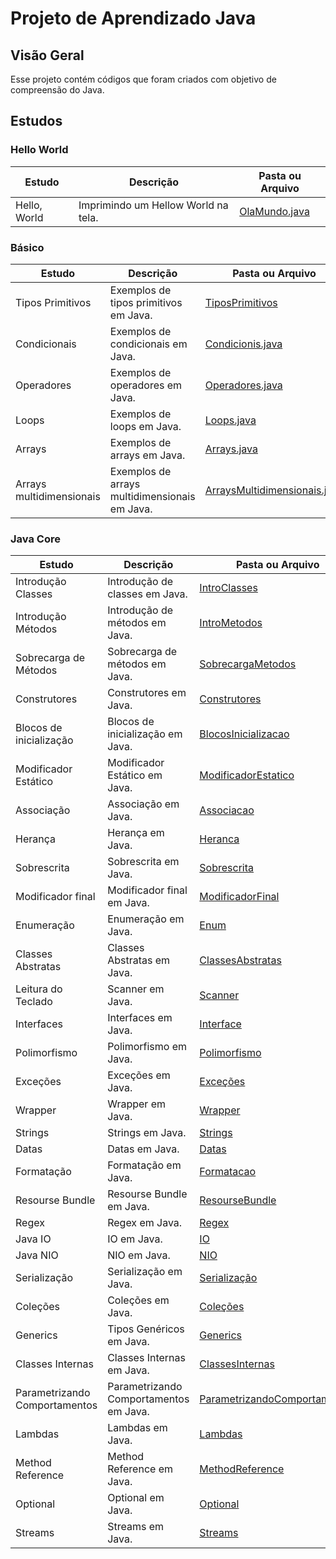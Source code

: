 # Projeto de Aprendizado Java

## Visão Geral

Esse projeto contém códigos que foram criados com objetivo de compreensão do Java.

## Estudos

### Hello World

| Estudo       | Descrição                           | Pasta ou Arquivo                                                      |
|--------------|-------------------------------------|-----------------------------------------------------------------------|
| Hello, World | Imprimindo um Hellow World na tela. | [OlaMundo.java](src/com/nicolasmoraes/learnjava/basics/OlaMundo.java) |

### Básico

| Estudo                   | Descrição                                     | Pasta ou Arquivo                                                                                    |
|--------------------------|-----------------------------------------------|-----------------------------------------------------------------------------------------------------|
| Tipos Primitivos         | Exemplos de tipos primitivos em Java.         | [TiposPrimitivos](src/com/nicolasmoraes/learnjava/basics/TiposPrimitivos.java)                      |
| Condicionais             | Exemplos de condicionais em Java.             | [Condicionis.java](src/com/nicolasmoraes/learnjava/basics/Condicionais.java)                        |
| Operadores               | Exemplos de operadores em Java.               | [Operadores.java](src/com/nicolasmoraes/learnjava/basics/Operadores.java)                           |
| Loops                    | Exemplos de loops em Java.                    | [Loops.java](src/com/nicolasmoraes/learnjava/basics/Loops.java)                                     |
| Arrays                   | Exemplos de arrays em Java.                   | [Arrays.java](src/com/nicolasmoraes/learnjava/basics/Arrays.java)                                   |
| Arrays multidimensionais | Exemplos de arrays multidimensionais em Java. | [ArraysMultidimensionais.java](src/com/nicolasmoraes/learnjava/basics/ArraysMultidimensionais.java) |

### Java Core

| Estudo                        | Descrição                              | Pasta ou Arquivo                                                                                       |
|-------------------------------|----------------------------------------|--------------------------------------------------------------------------------------------------------|
| Introdução Classes            | Introdução de classes em Java.         | [IntroClasses](src/com/nicolasmoraes/learnjava/javacore/Aintroclasses)                                 |
| Introdução Métodos            | Introdução de métodos em Java.         | [IntroMetodos](src/com/nicolasmoraes/learnjava/javacore/Bintrometodos)                                 |
| Sobrecarga de Métodos         | Sobrecarga de métodos em Java.         | [SobrecargaMetodos](src/com/nicolasmoraes/learnjava/javacore/Csobrecargametodos)                       |
| Construtores                  | Construtores em Java.                  | [Construtores](src/com/nicolasmoraes/learnjava/javacore/Dconstrutores)                                 |
| Blocos de inicialização       | Blocos de inicialização em Java.       | [BlocosInicializacao](src/com/nicolasmoraes/learnjava/javacore/Eblocosinicializacao)                   |
| Modificador Estático          | Modificador Estático em Java.          | [ModificadorEstatico](src/com/nicolasmoraes/learnjava/javacore/Fmodificadorestatico)                   |
| Associação                    | Associação em Java.                    | [Associacao](src/com/nicolasmoraes/learnjava/javacore/Gassociacao)                                     |
| Herança                       | Herança em Java.                       | [Heranca](src/com/nicolasmoraes/learnjava/javacore/Hheranca)                                           |
| Sobrescrita                   | Sobrescrita em Java.                   | [Sobrescrita](src/com/nicolasmoraes/learnjava/javacore/Isobrescrita)                                   |
| Modificador final             | Modificador final em Java.             | [ModificadorFinal](src/com/nicolasmoraes/learnjava/javacore/Jmodificadorfinal)                         |
| Enumeração                    | Enumeração em Java.                    | [Enum](src/com/nicolasmoraes/learnjava/javacore/Kenum)                                                 |
| Classes Abstratas             | Classes Abstratas em Java.             | [ClassesAbstratas](src/com/nicolasmoraes/learnjava/javacore/Lclassesabstratas)                         |
| Leitura do Teclado            | Scanner em Java.                       | [Scanner](src/com/nicolasmoraes/learnjava/javacore/LeituraDoTeclado)                                   |
| Interfaces                    | Interfaces em Java.                    | [Interface](src/com/nicolasmoraes/learnjava/javacore/Minterfaces)                                      |
| Polimorfismo                  | Polimorfismo em Java.                  | [Polimorfismo](src/com/nicolasmoraes/learnjava/javacore/Npolimorfismo)                                 |
| Exceções                      | Exceções em Java.                      | [Exceções](src/com/nicolasmoraes/learnjava/javacore/Oexception)                                        |
| Wrapper                       | Wrapper em Java.                       | [Wrapper](src/com/nicolasmoraes/learnjava/javacore/Pwrapper)                                           |
| Strings                       | Strings em Java.                       | [Strings](src/com/nicolasmoraes/learnjava/javacore/Qstring)                                            |
| Datas                         | Datas em Java.                         | [Datas](src/com/nicolasmoraes/learnjava/javacore/Rdatas)                                               |
| Formatação                    | Formatação em Java.                    | [Formatacao](src/com/nicolasmoraes/learnjava/javacore/Sformatacao)                                     |
| Resourse Bundle               | Resourse Bundle em Java.               | [ResourseBundle](src/com/nicolasmoraes/learnjava/javacore/Tresoursebundle)                             |
| Regex                         | Regex em Java.                         | [Regex](src/com/nicolasmoraes/learnjava/javacore/Uregex)                                               |
| Java IO                       | IO em Java.                            | [IO](src/com/nicolasmoraes/learnjava/javacore/Vio)                                                     |
| Java NIO                      | NIO em Java.                           | [NIO](src/com/nicolasmoraes/learnjava/javacore/Wnio)                                                   |
| Serialização                  | Serialização em Java.                  | [Serialização](src/com/nicolasmoraes/learnjava/javacore/Xserializacao)                                 |
| Coleções                      | Coleções em Java.                      | [Coleções](src/com/nicolasmoraes/learnjava/javacore/Ycolecoes)                                         |
| Generics                      | Tipos Genéricos em Java.               | [Generics](src/com/nicolasmoraes/learnjava/javacore/Zgenerics)                                         |
| Classes Internas              | Classes Internas em Java.              | [ClassesInternas](src/com/nicolasmoraes/learnjava/javacore/ZZAclassesinternas)                         |
| Parametrizando Comportamentos | Parametrizando Comportamentos em Java. | [ParametrizandoComportamentos](src/com/nicolasmoraes/learnjava/javacore/ZZBcomportamento)              |
| Lambdas                       | Lambdas em Java.                       | [Lambdas](src/com/nicolasmoraes/learnjava/javacore/ZZClambdas)                                         |
| Method Reference              | Method Reference em Java.              | [MethodReference](src/com/nicolasmoraes/learnjava/javacore/ZZClambdas/test/MethodReferenceTest01.java) |
| Optional                      | Optional em Java.                      | [Optional](src/com/nicolasmoraes/learnjava/javacore/ZZDoptional)                                       |
| Streams                       | Streams em Java.                       | [Streams](src/com/nicolasmoraes/learnjava/javacore/ZZEstreams)                                         |

